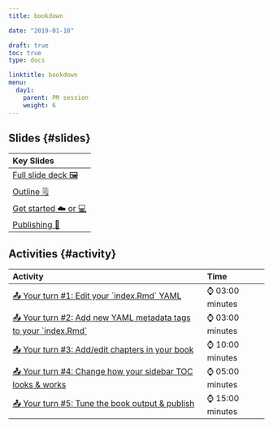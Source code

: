 ```yaml
---
title: bookdown

date: "2019-01-10"

draft: true
toc: true
type: docs

linktitle: bookdown
menu:
  day1:
    parent: PM session
    weight: 6
---
```





## Slides {#slides}

<table class="table table-hover table-condensed" style="margin-left: auto; margin-right: auto;">
 <thead>
  <tr>
   <th style="text-align:left;"> Key Slides </th>
  </tr>
 </thead>
<tbody>
  <tr>
   <td style="text-align:left;"> <a href="../../../slides/bookdown.html#1" style="     ">Full slide deck 🖼</a> </td>
  </tr>
  <tr>
   <td style="text-align:left;"> <a href="../../../slides/bookdown.html#outline" style="     ">Outline 🗒</a> </td>
  </tr>
  <tr>
   <td style="text-align:left;"> <a href="../../../slides/bookdown.html#start" style="     ">Get started ☁️ or 💻</a> </td>
  </tr>
  <tr>
   <td style="text-align:left;"> <a href="../../../slides/bookdown.html#publish" style="     ">Publishing 🚀</a> </td>
  </tr>
</tbody>
</table>


## Activities {#activity}


<table class="table table-hover table-condensed" style="margin-left: auto; margin-right: auto;">
 <thead>
  <tr>
   <th style="text-align:left;"> Activity </th>
   <th style="text-align:left;"> Time </th>
  </tr>
 </thead>
<tbody>
  <tr>
   <td style="text-align:left;"> <a href="../../../slides/bookdown.html#yourturn-1" style="     ">📤 Your turn #1: Edit your `index.Rmd` YAML</a> </td>
   <td style="text-align:left;"> ⌚ 03:00 minutes </td>
  </tr>
  <tr>
   <td style="text-align:left;"> <a href="../../../slides/bookdown.html#yourturn-2" style="     ">📤 Your turn #2: Add new YAML metadata tags to your `index.Rmd`</a> </td>
   <td style="text-align:left;"> ⌚ 03:00 minutes </td>
  </tr>
  <tr>
   <td style="text-align:left;"> <a href="../../../slides/bookdown.html#yourturn-3" style="     ">📤 Your turn #3: Add/edit chapters in your book</a> </td>
   <td style="text-align:left;"> ⌚ 10:00 minutes </td>
  </tr>
  <tr>
   <td style="text-align:left;"> <a href="../../../slides/bookdown.html#yourturn-4" style="     ">📤 Your turn #4: Change how your sidebar TOC looks &amp; works</a> </td>
   <td style="text-align:left;"> ⌚ 05:00 minutes </td>
  </tr>
  <tr>
   <td style="text-align:left;"> <a href="../../../slides/bookdown.html#yourturn-5" style="     ">📤 Your turn #5: Tune the book output &amp; publish</a> </td>
   <td style="text-align:left;"> ⌚ 15:00 minutes </td>
  </tr>
</tbody>
</table>


